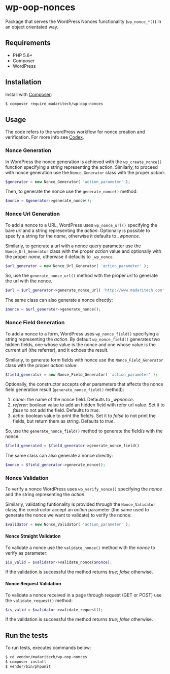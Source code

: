 # wp-oop-nonces
Package that serves the WordPress Nonces functionality (`wp_nonce_*()`) in an object orientated way.

## Requirements

- PHP 5.6+
- Composer
- WordPress

## Installation

Install with [Composer](https://getcomposer.org):

```sh
$ composer require madaritech/wp-oop-nonces
```

## Usage
The code refers to the wordPress workflow for nonce creation and verification. For more info see [Codex](https://codex.wordpress.org/WordPress_Nonces).

### Nonce Generation
In WordPress the nonce generation is achieved with the `wp_create_nonce()` function specifying a string representing the action. 
Similarly, to proceed with nonce generation use the `Nonce_Generator` class with the proper *action*:

```php
$generator = new Nonce_Generator( 'action_parameter' );
```

Then, to generate the nonce use the `generate_nonce()` method:

```php
$nonce = $generator->generate_nonce();
```

### Nonce Url Generation
To add a nonce to a URL, WordPress uses `wp_nonce_url()` specifying the bare *url* and a string representing the *action*. Optionally is possible to specify a string for the *name*, otherwise it defaults to *_wpnonce*.

Similarly, to generate a url with a nonce query parameter use the `Nonce_Url_Generator` class with the proper *action* value and optionally with the proper *name*, otherwise it defaults to `_wp_nonce`.

```php
$url_generator = new Nonce_Url_Generator( 'action_parameter' );
```

So, use the `generate_nonce_url()` method with the proper *url* to generate the url with the nonce. 

```php
$url = $url_generator->generate_nonce_url( 'http://www.madaritech.com' );
```

The same class can also generate a nonce directly:

```php
$nonce = $url_generator->generate_nonce();
```

### Nonce Field Generation
To add a nonce to a form, WordPress uses `wp_nonce_field()` specifying a string representing the *action*. By default `wp_nonce_field()` generates two hidden fields, one whose value is the nonce and one whose value is the current url (the referrer), and it echoes the result.

Similarly, to generate form fields with nonce use the `Nonce_Field_Generator` class with the proper *action* value:

```php
$field_generator = new Nonce_Field_Generator( 'action_parameter' );
```

Optionally, the constructor accepts other parameters that affects the nonce field generation result (`generate_nonce_field()` method):

1. *name*: the name of the nonce field. Defaults to *_wpnonce*.
1. *referer*: boolean value to add an hidden field with refer url value. Set it to *false* to not add the field. Defaults to *true*.
1. *echo*: boolean value to print the field/s. Set it to *false* to not print the fields, but return them as string. Defaults to *true*. 

So, use the `generate_nonce_field()` method to generate the field/s with the nonce. 

```php
$field_generated = $field_generator->generate_nonce_field()
```

The same class can also generate a nonce directly:

```php
$nonce = $field_generator->generate_nonce();
```

### Nonce Validation
To verify a nonce WordPress uses `wp_verify_nonce()` specifying the *nonce* and the string representing the *action*. 

Similarly, validating funtionality is provided through the `Nonce_Validator` class; the constructor accept an *action* parameter (the same used to generate the nonce we want to validate) to verify the nonce:

```php
$validator = new Nonce_Validator( 'action_parameter' );
```

#### Nonce Straight Validation
To validate a nonce use the `validate_nonce()` method with the *nonce* to verify as parameter:

```php
$is_valid = $validator->validate_nonce($nonce);
```

If the validation is successful the method returns *true*; *false* otherwise.

#### Nonce Request Validation
To validate a nonce received in a page through request (GET or POST) use the `validate_request()` method:

```php
$is_valid = $validator->validate_request();
```

If the validation is successful the method returns *true*; *false* otherwise.

## Run the tests
To run tests, executes commands below:

```sh
$ cd vendor/madaritech/wp-oop-nonces
$ composer install
$ vendor/bin/phpunit
```